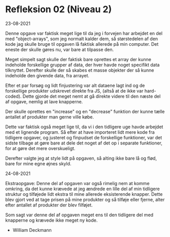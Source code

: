 # Refleksion 02 (Niveau 2)

23-08-2021

Denne opgave var faktisk meget lige til da jeg i forvejen har arbejdet en del med "object-arrays", som jeg normalt kalder dem, så størstedelen af den kode jag skulle bruge til opgaven lå faktisk allerede på min computer. Det eneste der skulle gøres nu, var bare at tilpasse den.

Meget simpelt sagt skulle der faktisk bare oprettes et array der kunne indeholde forskellige grupper af data, der hver havde noget specifikt data tilknyttet. Derefter skulle der så skabes et masse objekter der så kunne indeholde den givende data, fra arrayet.

Efter et par forsøg og lidt finjustering var alt dataene lagt ind og de forskellige produkter udskrevet direkte fra JS, (altså at de ikke var hard-coded). Dette gjorde det meget nemt at gå direkte videre til den næste del af opgave, nemlig at lave knapperne.

Der skulle oprettes en "increase" og en "decrease" funktion der kunne tælle antallet af produkter man gerne ville købe.

Dette var faktisk også meget lige til, da vi i den tidligere uge havde arbejdet med et lignende program. Så efter at have importeret lidt mere kode fra tidligere opgaver, og justeret og finpudset de forskellige funktioner, var det sidste tilbage at gøre bare at dele det noget af det op i separate funktioner, for at gøre det mere overskueligt.

Derefter valgte jeg at style lidt på opgaven, så alting ikke bare lå og flød, bare for mine egne øjnes skyld.


24-08-2021

Ekstraopgave: Denne del af opgaven var også rimelig nem at komme omkring, da det kunne krævede at jeg ændrede en lille del af min tidligere struktur og tilføjede lidt ekstra til mine allerede eksisterende knapper. Dette blev gjort ved at tage prisen på mine produkter og så tilføje eller fjerne, alter efter antallet af produkter der blev filføjet.

Som sagt var denne del af opgaven meget ens til den tidligere del med knapperne og krævede ikke meget ny kode.


- William Deckmann